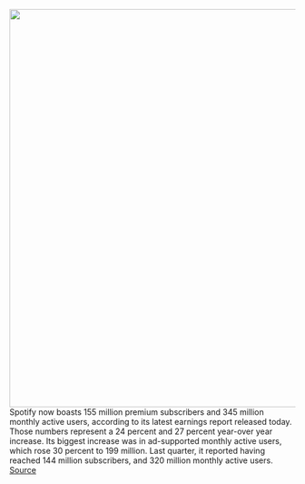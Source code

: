 <img src='https://cdn.vox-cdn.com/thumbor/pNHaZfc1UaieYQ8Gx6z-E-3y9As=/0x0:2040x1360/1200x800/filters:focal(857x517:1183x843)/cdn.vox-cdn.com/uploads/chorus_image/image/68761609/acastro_180213_1777_0001.0.jpg' width='700px' /><br/>
Spotify now boasts 155 million premium subscribers and 345 million monthly active users, according to its latest earnings report released today. Those numbers represent a 24 percent and 27 percent year-over year increase. Its biggest increase was in ad-supported monthly active users, which rose 30 percent to 199 million. Last quarter, it reported having reached 144 million subscribers, and 320 million monthly active users.
<a href='https://www.theverge.com/2021/2/3/22262508/spotify-q4-2020-earnings-subscriber-numbers-users-podcasts-audiobooks'> Source <a/>